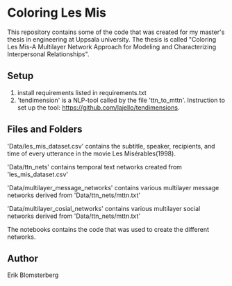 # Coloring Les Mis
This repository contains some of the code that was created for my master's thesis in engineering at Uppsala university. The thesis is called "Coloring Les Mis-A Multilayer Network Approach for Modeling and Characterizing Interpersonal Relationships".
## Setup
1. install requirements listed in requirements.txt
2. 'tendimension' is a NLP-tool called by the file 'ttn_to_mttn'. Instruction to set up the tool: https://github.com/lajello/tendimensions.
## Files and Folders
'Data/les_mis_dataset.csv' contains the subtitle, speaker, recipients, and time of every utterance in the movie Les Misérables(1998).

'Data/ttn_nets' contains temporal text networks created from 'les_mis_dataset.csv'

'Data/multilayer_message_networks' contains various multilayer message networks derived from 'Data/ttn_nets/mttn.txt'

'Data/multilayer_cosial_networks' contains various multilayer social networks derived from 'Data/ttn_nets/mttn.txt'

The notebooks contains the code that was used to create the different networks.

## Author
Erik Blomsterberg
